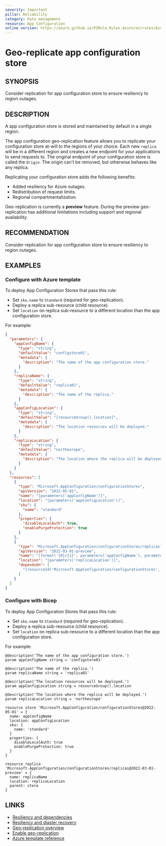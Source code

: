 ```yaml
---
severity: Important
pillar: Reliability
category: Data management
resource: App Configuration
online version: https://azure.github.io/PSRule.Rules.Azure/en/rules/Azure.AppConfig.GeoReplica/
---
```


# Geo-replicate app configuration store

## SYNOPSIS

Consider replication for app configuration store to ensure resiliency to region outages.

## DESCRIPTION

A app configuration store is stored and maintained by default in a single region.

The app configuration geo-replication feature allows you to replicate your configuration store at-will to the regions of your choice. Each new `replica` will be in a different region and creates a new endpoint for your applications to send requests to. The original endpoint of your configuration store is called the `Origin`. The origin can't be removed, but otherwise behaves like any replica.

Replicating your configuration store adds the following benefits:

- Added resiliency for Azure outages.
- Redistribution of request limits.
- Regional compartmentalization.

Geo-replication is currently a **preview** feature.
During the preview geo-replication has additional limitations including support and regional availability.

## RECOMMENDATION

Consider replication for app configuration store to ensure resiliency to region outages.

## EXAMPLES

### Configure with Azure template

To deploy App Configuration Stores that pass this rule:

- Set `sku.name` to `Standard` (required for geo-replication).
- Deploy a replica sub-resource (child resource).
- Set `location` on replica sub-resource to a different location than the app configuration store.

For example:

```json
{
  "parameters": {
    "appConfigName": {
      "type": "string",
      "defaultValue": "configstore01",
      "metadata": {
        "description": "The name of the app configuration store."
      }
    },
    "replicaName": {
      "type": "string",
      "defaultValue": "replica01",
      "metadata": {
        "description": "The name of the replica."
      }
    },
    "appConfigLocation": {
      "type": "string",
      "defaultValue": "[resourceGroup().location]",
      "metadata": {
        "description": "The location resources will be deployed."
      }
    },
    "replicaLocation": {
      "type": "string",
      "defaultValue": "northeurope",
      "metadata": {
        "description": "The location where the replica will be deployed."
      }
    }
  },
  "resources": [
    {
      "type": "Microsoft.AppConfiguration/configurationStores",
      "apiVersion": "2022-05-01",
      "name": "[parameters('appConfigName')]",
      "location": "[parameters('appConfigLocation')]",
      "sku": {
        "name": "standard"
      },
      "properties": {
        "disableLocalAuth": true,
        "enablePurgeProtection": true
      }
    },
    {
      "type": "Microsoft.AppConfiguration/configurationStores/replicas",
      "apiVersion": "2022-03-01-preview",
      "name": "[format('{0}/{1}', parameters('appConfigName'), parameters('replicaName'))]",
      "location": "[parameters('replicaLocation')]",
      "dependsOn": [
        "[resourceId('Microsoft.AppConfiguration/configurationStores', parameters('appConfigName'))]"
      ]
    }
  ]
}
```

### Configure with Bicep

To deploy App Configuration Stores that pass this rule:

- Set `sku.name` to `Standard` (required for geo-replication).
- Deploy a replica sub-resource (child resource).
- Set `location` on replica sub-resource to a different location than the app configuration store.

For example:

```bicep
@description('The name of the app configuration store.')
param appConfigName string = 'configstore01'

@description('The name of the replica.')
param replicaName string = 'replica01'

@description('The location resources will be deployed.')
param appConfigLocation string = resourceGroup().location

@description('The location where the replica will be deployed.')
param replicaLocation string = 'northeurope' 

resource store 'Microsoft.AppConfiguration/configurationStores@2022-05-01' = {
  name: appConfigName
  location: appConfigLocation
  sku: {
    name: 'standard'
  }
  properties: {
    disableLocalAuth: true
    enablePurgeProtection: true
  }
}

resource replica 'Microsoft.AppConfiguration/configurationStores/replicas@2022-03-01-preview' = {
  name: replicaName
  location: replicaLocation
  parent: store
}
```

## LINKS

- [Resiliency and dependencies](https://learn.microsoft.com/azure/architecture/framework/resiliency/design-resiliency)
- [Resiliency and diaster recovery](https://learn.microsoft.com/azure/azure-app-configuration/concept-disaster-recovery)
- [Geo-replication overview](https://learn.microsoft.com/azure/azure-app-configuration/concept-geo-replication)
- [Enable geo-replication](https://learn.microsoft.com/azure/azure-app-configuration/howto-geo-replication)
- [Azure template reference](https://learn.microsoft.com/azure/templates/microsoft.appconfiguration/configurationstores/replicas)
